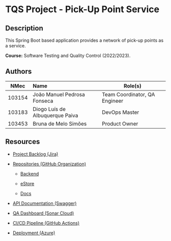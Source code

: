 # TQS Project - Pick-Up Point Service

## Description

This Spring Boot based application provides a network of pick-up points as a service.



**Course:** Software Testing and Quality Control (2022/2023).

## Authors

| NMec   | Name                            | Role(s)                       |
| ------ |:------------------------------- | ----------------------------- |
| 103154 | João Manuel Pedrosa Fonseca     | Team Coordinator, QA Engineer |
| 103183 | Diogo Luís de Albuquerque Paiva | DevOps Master                 |
| 103453 | Bruna de Melo Simões            | Product Owner                 |

## Resources

* [Project Backlog (Jira)](https://tqs-project.atlassian.net/jira/software/projects/TP/boards/1/backlog)

* [Repositories (GitHub Organization)](https://github.com/TQS-Project-Pick-Up-Point-Service)
  
  * [Backend](https://github.com/TQS-Project-Pick-Up-Point-Service/Backend)
  
  * [eStore](https://github.com/TQS-Project-Pick-Up-Point-Service/eStore)
  
  * [Docs](https://github.com/TQS-Project-Pick-Up-Point-Service/Docs)

* [API Documentation (Swagger)]()

* [QA Dashboard (Sonar Cloud)]()

* [CI/CD Pipeline (GitHub Actions)]()

* [Deployment (Azure)]()
